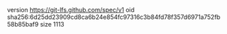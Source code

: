 version https://git-lfs.github.com/spec/v1
oid sha256:6d25dd23909cd8ca6b24e854fc97316c3b84fd78f357d6971a752fb58b85baf9
size 1113
